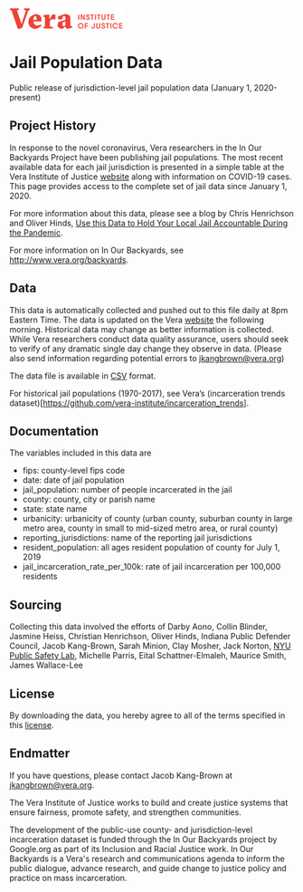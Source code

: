 ![Vera Institute of Justice Logo](https://github.com/vera-institute/jail-population-data/blob/master/vera-logo.png?raw=true)

# Jail Population Data
Public release of jurisdiction-level jail population data (January 1, 2020-present)

## Project History
In response to the novel coronavirus, Vera researchers in the In Our Backyards Project have been publishing jail populations. The most recent available data for each jail jurisdiction is presented in a simple table at the Vera Institute of Justice [website](https://www.vera.org/projects/covid-19-criminal-justice-responses/covid-19-data) along with information on COVID-19 cases. This page provides access to the complete set of jail data since January 1, 2020.  

For more information about this data, please see a blog by Chris Henrichson and Oliver Hinds, 
[Use this Data to Hold Your Local Jail Accountable During the Pandemic](https://www.vera.org/blog/covid-19-1/use-this-data-to-hold-your-local-jail-accountable-during-the-pandemic).

For more information on In Our Backyards, see http://www.vera.org/backyards.

## Data

This data is automatically collected and pushed out to this file daily at 8pm Eastern Time. The data is updated on the Vera [website](https://www.vera.org/projects/covid-19-criminal-justice-responses/covid-19-data) the following morning.   Historical data may change as better information is collected. While Vera researchers conduct data quality assurance, users should seek to verify of any dramatic single day change they observe in data.  (Please also send information regarding potential errors to jkangbrown@vera.org) 

The data file is available in [CSV](https://github.com/vera-institute/jail-population-data/blob/master/jail_population.csv) format. 
 
For historical jail populations (1970-2017), see Vera’s (incarceration trends dataset)[https://github.com/vera-institute/incarceration_trends]. 

## Documentation

The variables included in this data are 
* fips: county-level fips code
* date: date of jail population
* jail_population: number of people incarcerated in the jail
* county: county, city or parish name
* state: state name
* urbanicity: urbanicity of county (urban county, suburban county in large metro area, county in small to mid-sized metro area, or rural county) 
* reporting_jurisdictions: name of the reporting jail jurisdictions
* resident_population: all ages resident population of county for July 1, 2019
* jail_incarceration_rate_per_100k: rate of jail incarceration per 100,000 residents

## Sourcing

Collecting this data involved the efforts of 
Darby Aono,
Collin Blinder,
Jasmine Heiss,
Christian Henrichson,
Oliver Hinds,
Indiana Public Defender Council,
Jacob Kang-Brown,
Sarah Minion, 
Clay Mosher,
Jack Norton,
[NYU Public Safety Lab](https://publicsafetylab.org/),
Michelle Parris, 
Eital Schattner-Elmaleh,
Maurice Smith, 
James Wallace-Lee

## License

By downloading the data, you hereby agree to all of the terms specified in this [license](https://github.com/vera-institute/jail-population-data/blob/master/License.md).


## Endmatter

If you have questions, please contact Jacob Kang-Brown at <jkangbrown@vera.org>.

The Vera Institute of Justice works to build and create justice systems that ensure fairness, promote safety, and strengthen communities.

The development of the public-use county- and jurisdiction-level incarceration dataset is funded through the In Our Backyards project by Google.org as part of its Inclusion and Racial Justice work. In Our Backyards is a Vera's research and communications agenda to inform the public dialogue, advance research, and guide change to justice policy and practice on mass incarceration.


